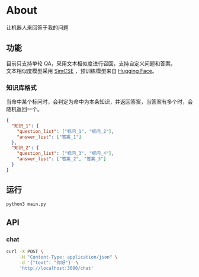 # About

让机器人来回答于我的问题

## 功能

目前只支持单轮 QA，采用文本相似度进行召回，支持自定义问题和答案。  
文本相似度模型采用 [SimCSE](https://arxiv.org/abs/2104.08821)
，预训练模型来自 [Hugging Face](https://huggingface.co/cyclone/simcse-chinese-roberta-wwm-ext)。

### 知识库格式

当命中某个标问时，会判定为命中为本条知识，并返回答案，当答案有多个时，会随机返回一个。

```json
{
  "知识_1": {
    "question_list": ["标问_1", "标问_2"],
    "answer_list": ["答案_1"]
  },
  "知识_2": {
    "question_list": ["标问_3", "标问_4"],
    "answer_list": ["答案_2", "答案_3"]
  }
}
```

## 运行

```bash
python3 main.py
```

## API

### chat

```bash
curl -X POST \
     -H "Content-Type: application/json" \
     -d '{"text": "你好"}' \
     'http://localhost:3000/chat'
```
